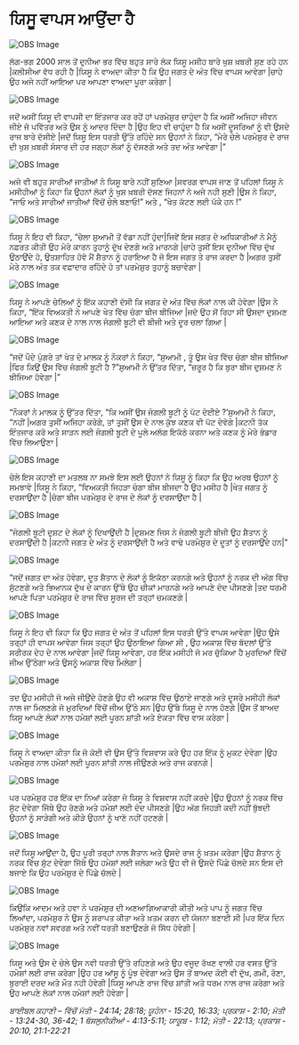 # ਯਿਸੂ ਵਾਪਸ ਆਉਂਦਾ ਹੈ

![OBS Image](https://cdn.door43.org/obs/jpg/360px/obs-en-50-01.jpg)

ਲੱਗ-ਭਗ 2000 ਸਾਲ ਤੋਂ ਦੁਨੀਆ ਭਰ ਵਿੱਚ  ਬਹੁਤ ਸਾਰੇ ਲੋਕ ਯਿਸੂ ਮਸੀਹ ਬਾਰੇ ਖੁਸ਼ ਖ਼ਬਰੀ  ਸੁਣ ਰਹੇ ਹਨ |ਕਲੀਸੀਆ ਵੱਧ ਰਹੀ ਹੈ |ਯਿਸੂ ਨੇ ਵਾਅਦਾ  ਕੀਤਾ ਹੈ ਕਿ ਉਹ ਜਗਤ ਦੇ ਅੰਤ ਵਿੱਚ  ਵਾਪਸ ਆਵੇਗਾ |ਚਾਹੇ ਉਹ ਅਜੇ ਨਹੀਂ ਆਇਆ ਪਰ ਆਪਣਾ ਵਾਅਦਾ  ਪੂਰਾ ਕਰੇਗਾ |

![OBS Image](https://cdn.door43.org/obs/jpg/360px/obs-en-50-02.jpg)

ਜਦੋਂ ਅਸੀਂ ਯਿਸੂ ਦੀ ਵਾਪਸੀ ਦਾ ਇੰਤਜਾਰ ਕਰ ਰਹੇਂ ਹਾਂ ਪਰਮੇਸ਼ੁਰ  ਚਾਹੁੰਦਾ ਹੈ ਕਿ ਅਸੀਂ ਅਜਿਹਾ ਜੀਵਨ ਜੀਏ ਜੋ ਪਵਿੱਤਰ ਅਤੇ ਉਸ ਨੂੰ ਆਦਰ ਦਿੰਦਾ ਹੈ |ਉਹ ਇਹ ਵੀ ਚਾਹੁੰਦਾ ਹੈ ਕਿ ਅਸੀਂ ਦੂਸਰਿਆਂ ਨੂੰ  ਵੀ ਉਸਦੇ ਰਾਜ ਬਾਰੇ ਦੱਸੀਏ |ਜਦੋਂ ਯਿਸੂ ਇਸ ਧਰਤੀ ਉੱਤੇ ਰਹਿੰਦੇ ਸਨ ਉਹਨਾਂ ਨੇ ਕਿਹਾ, “ਮੇਰੇ ਚੇਲੇ ਪਰਮੇਸ਼ੁਰ  ਦੇ ਰਾਜ ਦੀ ਖੁਸ਼ ਖ਼ਬਰੀ  ਸੰਸਾਰ ਦੀ ਹਰ ਜਗ੍ਹਾ ਲੋਕਾਂ ਨੂੰ ਦੱਸਣਗੇ ਅਤੇ ਤਦ ਅੰਤ ਆਵੇਗਾ |”

![OBS Image](https://cdn.door43.org/obs/jpg/360px/obs-en-50-03.jpg)

ਅਜੇ ਵੀ ਬਹੁਤ ਸਾਰੀਆਂ ਜਾਤੀਆਂ ਨੇ ਯਿਸੂ ਬਾਰੇ ਨਹੀਂ ਸੁਣਿਆ |ਸਵਰਗ ਵਾਪਸ ਜਾਣ ਤੋਂ ਪਹਿਲਾਂ  ਯਿਸੂ ਨੇ ਮਸੀਹੀਆਂ ਨੂੰ ਕਿਹਾ ਕਿ ਉਹਨਾਂ ਲੋਕਾਂ ਨੂੰ ਖੁਸ਼ ਖ਼ਬਰੀ ਦੱਸਣ ਜਿਹਨਾਂ ਨੇ ਅਜੇ ਨਹੀ ਸੁਣੀ |ਉਸ ਨੇ ਕਿਹਾ, “ਜਾਓ ਅਤੇ ਸਾਰੀਆਂ ਜਾਤੀਆਂ ਵਿੱਚੋਂ  ਚੇਲੇ ਬਣਾਓ!” ਅਤੇ , “ਖੇਤ ਕੱਟਣ ਲਈ  ਪੱਕੇ ਹਨ !”

![OBS Image](https://cdn.door43.org/obs/jpg/360px/obs-en-50-04.jpg)

ਯਿਸੂ ਨੇ ਇਹ ਵੀ ਕਿਹਾ, “ਚੇਲਾ ਸੁਆਮੀ  ਤੋਂ ਵੱਡਾ ਨਹੀਂ ਹੁੰਦਾ|ਜਿਵੇਂ ਇਸ ਜਗਤ ਦੇ ਅਧਿਕਾਰੀਆਂ ਨੇ ਮੈਨੂੰ ਨਫ਼ਰਤ  ਕੀਤੀ ਉਹ ਮੇਰੇ ਕਾਰਨ ਤੁਹਾਨੂੰ ਦੁੱਖ ਦੇਣਗੇ ਅਤੇ ਮਾਰਨਗੇ |ਚਾਹੇ ਤੁਸੀਂ ਇਸ ਦੁਨੀਆ ਵਿੱਚ  ਦੁੱਖ ਉਠਾਉਂਦੇ ਹੋ, ਉਤਸ਼ਾਹਿਤ ਹੋਵੋ ਮੈਂ ਸ਼ੈਤਾਨ ਨੂੰ ਹਰਾਇਆ ਹੈ ਜੋ ਇਸ ਜਗਤ ਤੇ ਰਾਜ ਕਰਦਾ ਹੈ |ਅਗਰ ਤੁਸੀਂ ਮੇਰੇ ਨਾਲ ਅੰਤ ਤਕ  ਵਫ਼ਾਦਾਰ ਰਹਿੰਦੇ ਹੋ ਤਾਂ ਪਰਮੇਸ਼ੁਰ  ਤੁਹਾਨੂੰ ਬਚਾਵੇਗਾ |

![OBS Image](https://cdn.door43.org/obs/jpg/360px/obs-en-50-05.jpg)

ਯਿਸੂ ਨੇ ਆਪਣੇ ਚੇਲਿਆਂ ਨੂੰ ਇੱਕ  ਕਹਾਣੀ ਦੱਸੀ ਕਿ ਜਗਤ ਦੇ ਅੰਤ ਵਿੱਚ  ਲੋਕਾਂ ਨਾਲ ਕੀ ਹੋਵੇਗਾ |ਉਸ ਨੇ ਕਿਹਾ, “ਇੱਕ  ਵਿਅਕਤੀ ਨੇ ਆਪਣੇ ਖੇਤ ਵਿੱਚ  ਚੰਗਾ ਬੀਜ ਬੀਜਿਆ |ਜਦੋ ਉਹ ਸੋਂ ਰਿਹਾ ਸੀ ਉਸਦਾ ਦੁਸ਼ਮਣ ਆਇਆ ਅਤੇ ਕਣਕ ਦੇ ਨਾਲ ਨਾਲ ਜੰਗਲੀ ਬੂਟੀ ਵੀ ਬੀਜੀ ਅਤੇ ਦੂਰ ਚਲਾ ਗਿਆ |

![OBS Image](https://cdn.door43.org/obs/jpg/360px/obs-en-50-06.jpg)

“ਜਦੋਂ ਪੌਦੇ ਪੁੰਗਰੇ ਤਾਂ ਖੇਤ ਦੇ ਮਾਲਕ ਨੂੰ ਨੌਕਰਾਂ ਨੇ ਕਿਹਾ, “ਸੁਆਮੀ , ਤੂੰ ਉਸ ਖੇਤ ਵਿੱਚ ਚੰਗਾ ਬੀਜ ਬੀਜਿਆ |ਫਿਰ ਕਿਉਂ ਉਸ ਵਿੱਚ  ਜੰਗਲੀ ਬੂਟੀ ਹੈ ?”ਸੁਆਮੀ  ਨੇ ਉੱਤਰ ਦਿੱਤਾ, “ਜ਼ਰੂਰ  ਹੈ ਕਿ ਬੁਰਾ ਬੀਜ  ਦੁਸ਼ਮਣ ਨੇ ਬੀਜਿਆ ਹੋਵੇਗਾ |”

![OBS Image](https://cdn.door43.org/obs/jpg/360px/obs-en-50-07.jpg)

“ਨੌਕਰਾਂ ਨੇ ਮਾਲਕ ਨੂੰ ਉੱਤਰ ਦਿੱਤਾ, “ਕਿ ਅਸੀਂ ਉਸ ਜੰਗਲੀ ਬੂਟੀ ਨੂੰ ਪੱਟ ਦੇਈਏ ?’ਸੁਆਮੀ  ਨੇ ਕਿਹਾ, “ਨਹੀਂ |ਅਗਰ ਤੁਸੀਂ ਅਜਿਹਾ  ਕਰੋਗੇ, ਤਾਂ ਤੁਸੀਂ ਉਸ ਦੇ ਨਾਲ ਕੁੱਝ ਕਣਕ ਵੀ ਪੱਟ ਦੇਵੋਗੇ |ਕਟਨੀ ਤੱਕ ਇੰਤਜਾਰ ਕਰੋ ਅਤੇ ਸਾੜਨ ਲਈ ਜੰਗਲੀ ਬੂਟੀ ਦੇ ਪੂਲੇ ਅਲੱਗ ਇਕੱਠੇ ਕਰਨਾ ਅਤੇ ਕਣਕ ਨੂੰ  ਮੇਰੇ ਭੰਡਾਰ ਵਿੱਚ  ਲਿਆਉਣਾ |

![OBS Image](https://cdn.door43.org/obs/jpg/360px/obs-en-50-08.jpg)

ਚੇਲੇ ਇਸ ਕਹਾਣੀ ਦਾ ਮਤਲਬ ਨਾ ਸਮਝੇ ਇਸ ਲਈ ਉਹਨਾਂ ਨੇ ਯਿਸੂ ਨੂੰ ਕਿਹਾ ਕਿ ਉਹ ਅਰਥ  ਉਹਨਾਂ ਨੂੰ ਸਮਝਾਵੇ |ਯਿਸੂ ਨੇ ਕਿਹਾ, “ਵਿਅਕਤੀ ਜਿਹੜਾ ਚੰਗਾ ਬੀਜ ਬੀਜਦਾ ਹੈ ਉਹ ਮਸੀਹ ਹੈ |ਖੇਤ ਜਗਤ ਨੂੰ ਦਰਸਾਉਂਦਾ  ਹੈ |ਚੰਗਾ ਬੀਜ ਪਰਮੇਸ਼ੁਰ  ਦੇ ਰਾਜ ਦੇ ਲੋਕਾਂ ਨੂੰ ਦਰਸਾਉਂਦਾ  ਹੈ |

![OBS Image](https://cdn.door43.org/obs/jpg/360px/obs-en-50-09.jpg)

“ਜੰਗਲੀ ਬੂਟੀ ਦੁਸ਼ਟ ਦੇ ਲੋਕਾਂ ਨੂੰ ਦਿਖਾਉਂਦੀ ਹੈ |ਦੁਸ਼ਮਣ ਜਿਸ ਨੇ ਜੰਗਲੀ ਬੂਟੀ ਬੀਜੀ ਉਹ ਸ਼ੈਤਾਨ ਨੂੰ ਦਰਸਾਉਂਦੀ  ਹੈ |ਕਟਨੀ ਜਗਤ ਦੇ ਅੰਤ ਨੂੰ ਦਰਸਾਉਂਦੀ  ਹੈ ਅਤੇ ਵਾਢੇ ਪਰਮੇਸ਼ੁਰ  ਦੇ ਦੂਤਾਂ ਨੂੰ ਦਰਸਾਉਂਦੇ  ਹਨ|”

![OBS Image](https://cdn.door43.org/obs/jpg/360px/obs-en-50-10.jpg)

“ਜਦੋਂ ਜਗਤ ਦਾ ਅੰਤ ਹੋਵੇਗਾ, ਦੂਤ ਸ਼ੈਤਾਨ ਦੇ ਲੋਕਾਂ ਨੂੰ ਇਕੱਠਾ ਕਰਨਗੇ ਅਤੇ ਉਹਨਾਂ ਨੂੰ ਨਰਕ ਦੀ  ਅੱਗ ਵਿੱਚ  ਸੁੱਟਣਗੇ ਅਤੇ ਭਿਆਨਕ ਦੁੱਖ ਦੇ ਕਾਰਨ ਉੱਥੇ ਉਹ ਚੀਕਾਂ ਮਾਰਨਗੇ ਅਤੇ ਆਪਣੇ ਦੰਦ ਪੀਸਣਗੇ |ਤਦ   ਧਰਮੀ ਆਪਣੇ ਪਿਤਾ ਪਰਮੇਸ਼ੁਰ  ਦੇ ਰਾਜ ਵਿੱਚ  ਸੂਰਜ ਦੀ ਤਰ੍ਹਾਂ  ਚਮਕਣਗੇ |

![OBS Image](https://cdn.door43.org/obs/jpg/360px/obs-en-50-11.jpg)

ਯਿਸੂ ਨੇ ਇਹ ਵੀ ਕਿਹਾ ਕਿ ਉਹ ਜਗਤ ਦੇ ਅੰਤ ਤੋਂ ਪਹਿਲਾਂ  ਇਸ ਧਰਤੀ ਉੱਤੇ ਵਾਪਸ ਆਵੇਗਾ |ਉਹ ਉਸੇ ਤਰ੍ਹਾਂ  ਹੀ ਵਾਪਸ ਆਵੇਗਾ ਜਿਸ ਤਰ੍ਹਾਂ ਉਹ ਉਠਾਇਆ  ਗਿਆ ਸੀ , ਉਹ ਅਕਾਸ਼ ਵਿੱਚ ਬੱਦਲਾਂ ਉੱਤੇ   ਸਰੀਰਕ ਦੇਹ ਦੇ ਨਾਲ ਆਵੇਗਾ |ਜਦੋਂ ਯਿਸੂ ਆਵੇਗਾ, ਹਰ ਇੱਕ ਮਸੀਹੀ ਜੋ ਮਰ ਚੁੱਕਿਆ ਹੈ ਮੁਰਦਿਆਂ ਵਿੱਚੋਂ  ਜੀਅ ਉੱਠੇਗਾ ਅਤੇ ਉਸਨੂੰ ਅਕਾਸ਼ ਵਿੱਚ ਮਿਲੇਗਾ |

![OBS Image](https://cdn.door43.org/obs/jpg/360px/obs-en-50-12.jpg)

ਤਦ ਉਹ ਮਸੀਹੀ ਜੋ ਅਜੇ ਜੀਉਂਦੇ ਹੋਣਗੇ ਉਹ ਵੀ ਅਕਾਸ਼  ਵਿੱਚ ਉਠਾਏ ਜਾਣਗੇ ਅਤੇ ਦੂਸਰੇ ਮਸੀਹੀ ਲੋਕਾਂ ਨਾਲ ਜਾ ਮਿਲਣਗੇ ਜੋ ਮੁਰਦਿਆਂ ਵਿੱਚੋਂ ਜੀਅ ਉੱਠੇ ਸਨ   |ਉਹ ਉੱਥੇ ਯਿਸੂ ਦੇ ਨਾਲ ਹੋਣਗੇ |ਉਸ ਤੋਂ ਬਾਅਦ ਯਿਸੂ ਆਪਣੇ ਲੋਕਾਂ ਨਾਲ ਹਮੇਸ਼ਾਂ ਲਈ ਪੂਰਨ ਸ਼ਾਂਤੀ ਅਤੇ ਏਕਤਾ ਵਿੱਚ ਵਾਸ ਕਰੇਗਾ |

![OBS Image](https://cdn.door43.org/obs/jpg/360px/obs-en-50-13.jpg)

ਯਿਸੂ ਨੇ ਵਾਅਦਾ  ਕੀਤਾ ਕਿ ਜੋ ਕੋਈ ਵੀ ਉਸ ਉੱਤੇ ਵਿਸ਼ਵਾਸ ਕਰੇ ਉਹ ਹਰ ਇੱਕ ਨੂੰ ਮੁਕਟ ਦੇਵੇਗਾ |ਉਹ ਪਰਮੇਸ਼ੁਰ  ਨਾਲ ਹਮੇਸ਼ਾਂ ਲਈ ਪੂਰਨ ਸ਼ਾਂਤੀ ਨਾਲ ਜੀਉਣਗੇ ਅਤੇ  ਰਾਜ ਕਰਨਗੇ |

![OBS Image](https://cdn.door43.org/obs/jpg/360px/obs-en-50-14.jpg)

ਪਰ ਪਰਮੇਸ਼ੁਰ ਹਰ ਇੱਕ ਦਾ ਨਿਆਂ ਕਰੇਗਾ ਜੋ ਯਿਸੂ ਤੇ ਵਿਸ਼ਵਾਸ ਨਹੀਂ ਕਰਦੇ |ਉਹ ਉਹਨਾਂ ਨੂੰ ਨਰਕ ਵਿੱਚ  ਸੁੱਟ ਦੇਵੇਗਾ ਜਿੱਥੇ ਉਹ ਰੋਣਗੇ ਅਤੇ ਹਮੇਸ਼ਾਂ ਲਈ ਦੰਦ ਪੀਸਣਗੇ |ਉਹ ਅੱਗ ਜਿਹੜੀ ਕਦੀ ਨਹੀਂ  ਬੁੱਝਦੀ  ਉਹਨਾਂ ਨੂੰ ਸਾੜੇਗੀ ਅਤੇ ਕੀੜੇ  ਉਹਨਾਂ ਨੂੰ ਖਾਣੋ ਨਹੀਂ ਹਟਣਗੇ |

![OBS Image](https://cdn.door43.org/obs/jpg/360px/obs-en-50-15.jpg)

ਜਦੋਂ ਯਿਸੂ ਆਉਂਦਾ ਹੈ, ਉਹ ਪੂਰੀ ਤਰ੍ਹਾਂ  ਨਾਲ ਸ਼ੈਤਾਨ ਅਤੇ ਉਸਦੇ ਰਾਜ ਨੂੰ ਖ਼ਤਮ  ਕਰੇਗਾ |ਉਹ ਸ਼ੈਤਾਨ ਨੂੰ ਨਰਕ ਵਿੱਚ  ਸੁੱਟ ਦੇਵੇਗਾ ਜਿੱਥੇ ਉਹ ਹਮੇਸ਼ਾਂ ਲਈ ਜਲੇਗਾ  ਅਤੇ ਉਹ ਵੀ ਜੋ ਉਸਦੇ ਪਿੱਛੇ ਚੱਲਦੇ ਸਨ ਇਸ ਦੀ ਬਜਾਏ  ਕਿ ਉਹ ਪਰਮੇਸ਼ੁਰ  ਦੇ ਪਿੱਛੇ ਚੱਲਦੇ |

![OBS Image](https://cdn.door43.org/obs/jpg/360px/obs-en-50-16.jpg)

ਕਿਉਂਕਿ ਆਦਮ ਅਤੇ ਹਵਾ ਨੇ ਪਰਮੇਸ਼ੁਰ  ਦੀ ਅਣਆਗਿਆਕਾਰੀ ਕੀਤੀ ਅਤੇ ਪਾਪ ਨੂੰ ਜਗਤ ਵਿੱਚ ਲਿਆਂਦਾ, ਪਰਮੇਸ਼ੁਰ  ਨੇ ਉਸ ਨੂੰ ਸ਼ਰਾਪਤ ਕੀਤਾ ਅਤੇ ਖ਼ਤਮ  ਕਰਨ ਦੀ ਯੋਜਨਾ ਬਣਾਈ ਸੀ  |ਪਰ ਇੱਕ  ਦਿਨ ਪਰਮੇਸ਼ੁਰ  ਨਵਾਂ ਸਵਰਗ ਅਤੇ ਨਵੀਂ ਧਰਤੀ ਬਣਾਉਣਗੇ ਜੋ ਸਿੱਧ ਹੋਵੇਗੀ |

![OBS Image](https://cdn.door43.org/obs/jpg/360px/obs-en-50-17.jpg)

ਯਿਸੂ ਅਤੇ ਉਸ ਦੇ ਚੇਲੇ ਉਸ ਨਵੀ ਧਰਤੀ ਉੱਤੇ ਰਹਿਣਗੇ ਅਤੇ ਉਹ ਵਜੂਦ ਰੱਖਣ ਵਾਲੀ ਹਰ ਵਸਤ ਉੱਤੇ ਹਮੇਸ਼ਾਂ ਲਈ ਰਾਜ ਕਰੇਗਾ |ਉਹ ਹਰ ਆਂਸੂ ਨੂੰ ਪੂੰਝ ਦੇਵੇਗਾ ਅਤੇ ਉਸ ਤੋਂ ਬਾਅਦ ਕੋਈ ਵੀ ਦੁੱਖ, ਗਮੀ, ਰੋਣਾ, ਬੁਰਾਈ ਦਰਦ ਅਤੇ ਮੌਤ ਨਹੀ ਹੋਵੇਗੀ |ਯਿਸੂ ਆਪਣੇ ਰਾਜ ਵਿੱਚ  ਸ਼ਾਂਤੀ ਅਤੇ ਧਰਮ ਨਾਲ ਰਾਜ ਕਰੇਗਾ ਅਤੇ ਉਹ ਆਪਣੇ ਲੋਕਾਂ ਨਾਲ ਹਮੇਸ਼ਾਂ ਲਈ ਹੋਵੇਗਾ |

_ਬਾਈਬਲ ਕਹਾਣੀ – ਵਿੱਚੋਂ ਮੱਤੀ - 24:14;  28:18;  ਯੂਹੰਨਾ  - 15:20, 16:33;  ਪ੍ਰਕਾਸ਼ - 2:10;  ਮੱਤੀ - 13:24-30,  36-42;  1 ਥੱਸਲੁਨੀਕੀਆਂ - 4:13-5:11; ਯਾਕੂਬ - 1:12;  ਮੱਤੀ - 22:13;  ਪ੍ਰਕਾਸ਼ - 20:10, 21:1-22:21_